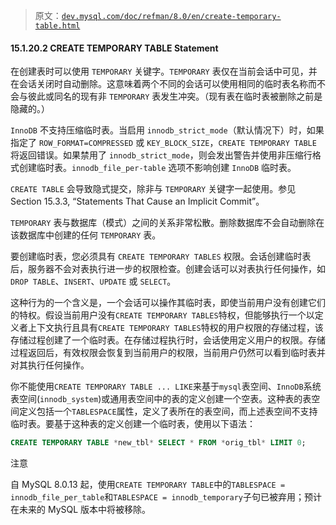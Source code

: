 > 原文：[`dev.mysql.com/doc/refman/8.0/en/create-temporary-table.html`](https://dev.mysql.com/doc/refman/8.0/en/create-temporary-table.html)

#### 15.1.20.2 CREATE TEMPORARY TABLE Statement

在创建表时可以使用 `TEMPORARY` 关键字。`TEMPORARY` 表仅在当前会话中可见，并在会话关闭时自动删除。这意味着两个不同的会话可以使用相同的临时表名称而不会与彼此或同名的现有非 `TEMPORARY` 表发生冲突。（现有表在临时表被删除之前是隐藏的。）

`InnoDB` 不支持压缩临时表。当启用 `innodb_strict_mode`（默认情况下）时，如果指定了 `ROW_FORMAT=COMPRESSED` 或 `KEY_BLOCK_SIZE`，`CREATE TEMPORARY TABLE` 将返回错误。如果禁用了 `innodb_strict_mode`，则会发出警告并使用非压缩行格式创建临时表。`innodb_file_per-table` 选项不影响创建 `InnoDB` 临时表。

`CREATE TABLE` 会导致隐式提交，除非与 `TEMPORARY` 关键字一起使用。参见 Section 15.3.3, “Statements That Cause an Implicit Commit”。

`TEMPORARY` 表与数据库（模式）之间的关系非常松散。删除数据库不会自动删除在该数据库中创建的任何 `TEMPORARY` 表。

要创建临时表，您必须具有 `CREATE TEMPORARY TABLES` 权限。会话创建临时表后，服务器不会对表执行进一步的权限检查。创建会话可以对表执行任何操作，如 `DROP TABLE`、`INSERT`、`UPDATE` 或 `SELECT`。

这种行为的一个含义是，一个会话可以操作其临时表，即使当前用户没有创建它们的特权。假设当前用户没有`CREATE TEMPORARY TABLES`特权，但能够执行一个以定义者上下文执行且具有`CREATE TEMPORARY TABLES`特权的用户权限的存储过程，该存储过程创建了一个临时表。在存储过程执行时，会话使用定义用户的权限。存储过程返回后，有效权限会恢复到当前用户的权限，当前用户仍然可以看到临时表并对其执行任何操作。

你不能使用`CREATE TEMPORARY TABLE ... LIKE`来基于`mysql`表空间、`InnoDB`系统表空间(`innodb_system`)或通用表空间中的表的定义创建一个空表。这种表的表空间定义包括一个`TABLESPACE`属性，定义了表所在的表空间，而上述表空间不支持临时表。要基于这种表的定义创建一个临时表，使用以下语法：

```sql
CREATE TEMPORARY TABLE *new_tbl* SELECT * FROM *orig_tbl* LIMIT 0;
```

注意

自 MySQL 8.0.13 起，使用`CREATE TEMPORARY TABLE`中的`TABLESPACE = innodb_file_per_table`和`TABLESPACE = innodb_temporary`子句已被弃用；预计在未来的 MySQL 版本中将被移除。
